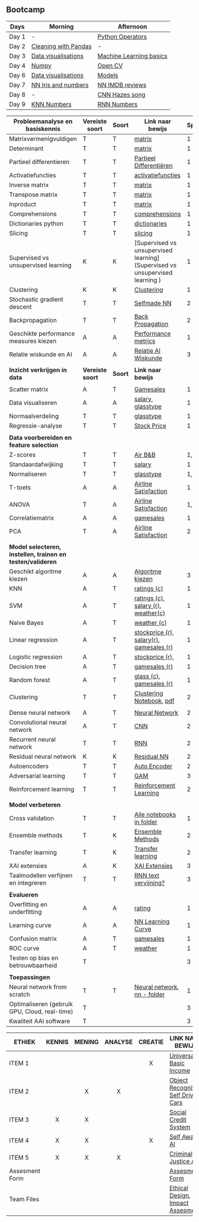 ## Bootcamp
| Days  | Morning  | Afternoon  |
|---|---|---|
| Day 1  | - | [Python Operators](https://gitlab.fdmci.hva.nl/kampc001/log/-/blob/master/Bootcamp/day-1/Python_Operators.ipynb)|
| Day 2  | [Cleaning with Pandas](https://gitlab.fdmci.hva.nl/kampc001/log/-/blob/master/Bootcamp/day-2/Pandas_cleaning.ipynb) | - |
| Day 3 | [Data visualisations](https://gitlab.fdmci.hva.nl/kampc001/log/-/blob/master/Bootcamp/day-3/Data_visualisations.ipynb) | [Machine Learning basics](https://gitlab.fdmci.hva.nl/kampc001/log/-/blob/master/Bootcamp/day-3/Machine_learning_basics.ipynb) |
| Day 4 | [Numpy](https://gitlab.fdmci.hva.nl/kampc001/log/-/blob/master/Bootcamp/day-4/Numpy.ipynb)  | [Open CV ](https://gitlab.fdmci.hva.nl/kampc001/log/-/blob/master/Bootcamp/day-4/OpenCV.ipynb) |
| Day 6 | [Data visualisations](https://gitlab.fdmci.hva.nl/kampc001/log/-/blob/master/Bootcamp/day-6/data_visualizations.ipynb) | [Models](https://gitlab.fdmci.hva.nl/kampc001/log/-/blob/master/Bootcamp/day-6/models.ipynb) |
| Day 7 | [NN Iris and numbers](https://gitlab.fdmci.hva.nl/kampc001/log/-/blob/master/Bootcamp/day-7/NN_Iris_Numbers.ipynb) | [NN IMDB reviews](https://gitlab.fdmci.hva.nl/kampc001/log/-/blob/master/Bootcamp/day-7/NN_IMDB.ipynb) |
| Day 8 | - | [CNN Hazes song](https://gitlab.fdmci.hva.nl/kampc001/log/-/blob/master/Bootcamp/day-8/RNN_Hazes.ipynb) |
| Day 9 | [KNN Numbers](https://gitlab.fdmci.hva.nl/kampc001/log/-/blob/master/Bootcamp/day-9/CNN_number_detection.ipynb) | [RNN Numbers](https://gitlab.fdmci.hva.nl/kampc001/log/-/blob/master/Bootcamp/day-9/CNN_number_detection.ipynb) |


| **Probleemanalyse en basiskennis** | **Vereiste soort** | **Soort** | **Link naar bewijs** | **Sprint** |
| --- | --- | --- | --- | --- |
| Matrixvermenigvuldigen | T | T | [matrix](https://gitlab.fdmci.hva.nl/kampc001/log/-/blob/master/wiskunde-statistieken/Les-1/Matrices.pdf) | 1 |
| Determinant | T | T | [matrix](https://gitlab.fdmci.hva.nl/kampc001/log/-/blob/master/wiskunde-statistieken/Les-1/Matrices.pdf) | 1 |
| Partieel differentieren | T | T | [Partieel Differentiëren](https://gitlab.fdmci.hva.nl/kampc001/log/-/blob/master/wiskunde-statistieken/Partieel%20differentiëren.pdf) | 1 |
| Activatiefuncties | T | T | [activatiefuncties](https://gitlab.fdmci.hva.nl/kampc001/log/-/blob/master/wiskunde-statistieken/Les-2/activatiefuncties.pdf) | 1 |
| Inverse matrix | T | T | [matrix](https://gitlab.fdmci.hva.nl/kampc001/log/-/blob/master/wiskunde-statistieken/Les-1/Matrices.pdf) | 1 |
| Transpose matrix | T | T | [matrix](https://gitlab.fdmci.hva.nl/kampc001/log/-/blob/master/wiskunde-statistieken/Les-1/Matrices.pdf) | 1 |
| Inproduct | T | T | [matrix](https://gitlab.fdmci.hva.nl/kampc001/log/-/blob/master/wiskunde-statistieken/Les-1/Matrices.pdf) | 1 |
| Comprehensions | T | T | [comprehensions](https://gitlab.fdmci.hva.nl/kampc001/log/-/blob/master/other/comprehensions.ipynb) | 1 |
| Dictionaries python | T | T | [dictionaries](https://gitlab.fdmci.hva.nl/kampc001/log/-/blob/master/other/dictionaries.ipynb)| 1 |
| Slicing | T | T | [slicing](https://gitlab.fdmci.hva.nl/kampc001/log/-/blob/master/other/slicing.ipynb)| 1 |
| Supervised vs unsupervised learning | K | K | [Supervised vs unsupervised learning](Supervised vs unsupervised learning ) | 1 |
| Clustering | K | K | [Clustering](https://gitlab.fdmci.hva.nl/kampc001/log/-/blob/master/other/Clustering.pdf) | 1 |
| Stochastic gradient descent | T | T | [Selfmade NN](https://gitlab.fdmci.hva.nl/kampc001/log/-/tree/master/NN) | 2 |
| Backpropagation | T | T | [Back Propagation](https://gitlab.fdmci.hva.nl/kampc001/log/-/blob/master/wiskunde-statistieken/Partieel%20differentiëren.pdf) | 2 |
| Geschikte performance measures kiezen | A | A |[Performance metrics](https://gitlab.fdmci.hva.nl/kampc001/log/-/blob/master/other/Performance%20metric%20kiezen.pdf) | 1 |
| Relatie wiskunde en AI | A | A | [Relatie AI Wiskunde](https://gitlab.fdmci.hva.nl/kampc001/log/-/blob/master/other/Relatie%20AI%20en%20wiskunde.pdf) | 3 |
| | | | | |
| **Inzicht verkrijgen in data** | **Vereiste soort** | **Soort** | **Link naar bewijs** |
 | | | | |
| Scatter matrix | A | T | [Gamesales](https://gitlab.fdmci.hva.nl/kampc001/log/-/blob/master/machine-learning/notebooks/game-sales/sales.ipynb) | 1 |
| Data visualiseren | A | A | [salary,](https://gitlab.fdmci.hva.nl/kampc001/log/-/blob/master/machine-learning/notebooks/field-salary/salary-prediction.ipynb) [glasstype](https://gitlab.fdmci.hva.nl/kampc001/log/-/blob/master/machine-learning/notebooks/glass/glass.ipynb) | 1 |
| Normaalverdeling | T | T | [glasstype](https://gitlab.fdmci.hva.nl/kampc001/log/-/blob/master/machine-learning/notebooks/glass/glass.ipynb) | 1 |
| Regressie-analyse | T | T | [Stock Price](https://gitlab.fdmci.hva.nl/kampc001/log/-/blob/master/machine-learning/notebooks/adre-stock/stock.ipynb)| 1 |
| | | | | |
| **Data voorbereiden en feature selection** | | | | |
| Z-scores | T | T | [Air B&B](https://gitlab.fdmci.hva.nl/kampc001/log/-/blob/master/machine-learning/others/z-socres/z-scores.ipynb) | 1,2 |
| Standaardafwijking | T | T | [salary](https://gitlab.fdmci.hva.nl/kampc001/log/-/blob/master/machine-learning/notebooks/field-salary/salary-prediction.ipynb) | 1 |
| Normaliseren | T | T | [glasstype](https://gitlab.fdmci.hva.nl/kampc001/log/-/blob/master/machine-learning/notebooks/glass/glass.ipynb) | 1,2 |
| T-toets | A | A | [Airline Satisfaction](https://gitlab.fdmci.hva.nl/kampc001/log/-/blob/master/machine-learning/others/T-toets_PCA_ANOVA/airline_satisfaction.ipynb) | 1 |
| ANOVA | T | A | [Airline Satisfaction](https://gitlab.fdmci.hva.nl/kampc001/log/-/blob/master/machine-learning/others/T-toets_PCA_ANOVA/airline_satisfaction.ipynb) | 1,2 |
| Correlatiematrix | A | A | [gamesales](https://gitlab.fdmci.hva.nl/kampc001/log/-/blob/master/machine-learning/notebooks/game-sales/sales.ipynb) | 1 |
| PCA | T | A | [Airline Satisfaction](https://gitlab.fdmci.hva.nl/kampc001/log/-/blob/master/machine-learning/others/T-toets_PCA_ANOVA/airline_satisfaction.ipynb) | 2 | 
 | | | | |
| **Model selecteren, instellen, trainen en testen/valideren** | | | | |
| Geschikt algoritme kiezen | A | A | [Algoritme kiezen](https://gitlab.fdmci.hva.nl/kampc001/log/-/blob/master/other/Algoritme%20Kiezen.pdf) | 3 |
| KNN | A | T | [ratings (c)](https://gitlab.fdmci.hva.nl/kampc001/log/-/blob/master/machine-learning/notebooks/game-esbr-rating/rating-prediction.ipynb) | 1 |
| SVM | A | T | [ratings (c)](https://gitlab.fdmci.hva.nl/kampc001/log/-/blob/master/machine-learning/notebooks/game-esbr-rating/rating-prediction.ipynb), [salary (r)](https://gitlab.fdmci.hva.nl/kampc001/log/-/blob/master/machine-learning/notebooks/field-salary/salary-prediction.ipynb), [weather(c)](https://gitlab.fdmci.hva.nl/kampc001/log/-/blob/master/machine-learning/notebooks/australia-weather/weather.ipynb)| 1 |
| Naive Bayes | A | T | [weather (c)](https://gitlab.fdmci.hva.nl/kampc001/log/-/blob/master/machine-learning/notebooks/australia-weather/weather.ipynb)| 1 |
| Linear regression | A | T | [stockprice (r)](https://gitlab.fdmci.hva.nl/kampc001/log/-/blob/master/machine-learning/notebooks/adre-stock/stock.ipynb), [salary(r)](https://gitlab.fdmci.hva.nl/kampc001/log/-/blob/master/machine-learning/notebooks/field-salary/salary-prediction.ipynb), [gamesales (r)](https://gitlab.fdmci.hva.nl/kampc001/log/-/blob/master/machine-learning/notebooks/game-sales/sales.ipynb)| 1 |
| Logistic regression | A | T | [stockprice (r),](https://gitlab.fdmci.hva.nl/kampc001/log/-/blob/master/machine-learning/notebooks/adre-stock/stock.ipynb) | 1 |
| Decision tree | A | T | [gamesales (r)](https://gitlab.fdmci.hva.nl/kampc001/log/-/blob/master/machine-learning/notebooks/game-sales/sales.ipynb)| 1 |
| Random forest | A | T | [glass (c)](https://gitlab.fdmci.hva.nl/kampc001/log/-/blob/master/machine-learning/notebooks/glass/glass.ipynb), [gamesales (r)](https://gitlab.fdmci.hva.nl/kampc001/log/-/blob/master/machine-learning/notebooks/game-sales/sales.ipynb)| 1 |
| Clustering | T | T | [Clustering Notebook](https://gitlab.fdmci.hva.nl/kampc001/log/-/blob/master/machine-learning/others/Clustering/clustering.ipynb), [pdf](https://gitlab.fdmci.hva.nl/kampc001/log/-/blob/master/other/Clustering.pdf) | 2 |
| | | | |
| Dense neural network | A | T | [Neural Network](https://gitlab.fdmci.hva.nl/kampc001/log/-/blob/master/deep-learning/NN/nn.ipynb) | 2 |
| Convolutional neural network | A | T | [CNN](https://gitlab.fdmci.hva.nl/kampc001/log/-/blob/master/deep-learning/CNN/CNN.ipynb) | 2 |
| Recurrent neural network | T | T | [RNN](https://gitlab.fdmci.hva.nl/kampc001/log/-/blob/master/deep-learning/RNN/RNN.ipynb) | 2 |
| Residual neural network | K | K | [Residual NN](https://gitlab.fdmci.hva.nl/kampc001/log/-/blob/master/other/Residual%20Neural%20Networks.pdf) | 2 |
| Autoencoders | T | T | [Auto Encoder](https://gitlab.fdmci.hva.nl/kampc001/log/-/blob/master/deep-learning/auto_encoder/autoencoder.ipynb) | 2 |
| Adversarial learning | T | T | [GAM](https://gitlab.fdmci.hva.nl/kampc001/log/-/blob/master/deep-learning/GAM/GAM.ipynb) | 3 |
| Reinforcement learning | T | T | [Reinforcement Learning](https://gitlab.fdmci.hva.nl/kampc001/log/-/blob/master/deep-learning/Reinforcement%20learning/RL.ipynb) | 2 |
| | | | | |
| **Model verbeteren** | | | | |
| Cross validation | T | T | [Alle notebooks in folder](https://gitlab.fdmci.hva.nl/kampc001/log/-/tree/master/machine-learning/notebooks) | 1 |
| Ensemble methods | T | K | [Ensemble Methods](https://gitlab.fdmci.hva.nl/kampc001/log/-/blob/master/machine-learning/others/Ensemble/ensemble.ipynb) | 2 |
| Transfer learning | T | K | [Transfer learning](https://gitlab.fdmci.hva.nl/kampc001/log/-/blob/master/other/Transfer%20learning.pdf) | 2 |
| XAI extensies | A | K | [XAI Extensies](https://gitlab.fdmci.hva.nl/kampc001/log/-/blob/master/other/Explainable%20Artificial%20Intelligence.pdf) | 3 |
| Taalmodellen verfijnen en integreren | T | T | [RNN text vervijning?](https://gitlab.fdmci.hva.nl/kampc001/log/-/blob/master/deep-learning/RNN/RNN.ipynb) | 3 | |
 | | | | |
| **Evalueren** | | | | |
| Overfitting en underfitting | A | A | [rating](https://gitlab.fdmci.hva.nl/kampc001/log/-/blob/master/machine-learning/notebooks/game-esbr-rating/rating-prediction.ipynb) | 1 |
| Learning curve | A | A | [NN Learning Curve](https://gitlab.fdmci.hva.nl/kampc001/log/-/blob/master/deep-learning/NN/nn.ipynb) | 1 |
| Confusion matrix | A | T | [gamesales](https://gitlab.fdmci.hva.nl/kampc001/log/-/blob/master/machine-learning/notebooks/game-sales/sales.ipynb) | 1 |
| ROC curve | A | T | [weather](https://gitlab.fdmci.hva.nl/kampc001/log/-/blob/master/machine-learning/notebooks/australia-weather/weather.ipynb) | 1 |
| Testen op bias en betrouwbaarheid | T | | | 3 |
| | | | | |
| **Toepassingen** | | | | |
| Neural network from scratch | T | T | [Neural network](https://gitlab.fdmci.hva.nl/kampc001/log/-/blob/master/NN/neural_network_test.ipynb), [nn - folder](https://gitlab.fdmci.hva.nl/kampc001/log/-/tree/master/NN)| 1 |
| Optimaliseren (gebruik GPU, Cloud, real-time) | T | | | 3 |
| Kwaliteit AAI software | T | | | 3 |

| ETHIEK | KENNIS | MENING | ANALYSE | CREATIE | LINK NAAR BEWIJS |
| --- | :---: | :---: | :---: | :---: | --- |
| ITEM 1 |  |  |  | X | [Universal Basic Income](https://gitlab.fdmci.hva.nl/kampc001/log/-/blob/master/Ethiek/UBI.pdf) |
| ITEM 2 |  | X | X |  | [Object Recognition Self Driving Cars](https://gitlab.fdmci.hva.nl/kampc001/log/-/blob/master/Ethiek/Self%20Driving%20Cars.pdf) |
| ITEM 3 | X | X |  |  | [Social Credit System](https://gitlab.fdmci.hva.nl/kampc001/log/-/blob/master/Ethiek/Social%20Credit%20System.pdf) |
| ITEM 4 | X | X |  | X | [Self Aware AI](https://gitlab.fdmci.hva.nl/kampc001/log/-/blob/master/Ethiek/Self%20aware%20AI.pdf) |
| ITEM 5 | X | X | X |  | [Criminal Justice AI](https://gitlab.fdmci.hva.nl/kampc001/log/-/blob/master/Ethiek/Criminal%20Justice.pdf) |
| Assesment Form |  |  |  |  | [Assesment Form](https://gitlab.fdmci.hva.nl/kampc001/log/-/blob/master/Ethiek/Assesmentform.pdf) |
| Team Files |  |  |  |  | [Ethical Design](https://gitlab.fdmci.hva.nl/kampc001/log/-/blob/master/Ethiek/Ethical%20Design%20Thinking%20Workshop.pdf), [Impact Assesment](https://gitlab.fdmci.hva.nl/kampc001/log/-/blob/master/Ethiek/AI%20Impact%20Assesment.pdf) | 
